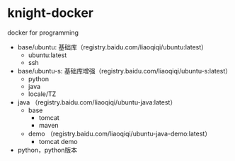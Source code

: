 # knight-docker

docker for programming

- base/ubuntu: 基础库（registry.baidu.com/liaoqiqi/ubuntu:latest）
    - ubuntu:latest
    - ssh
- base/ubuntu-s: 基础库增强（registry.baidu.com/liaoqiqi/ubuntu-s:latest）
    - python
    - java
    - locale/TZ
- java （registry.baidu.com/liaoqiqi/ubuntu-java:latest）
    - base 
        - tomcat 
        - maven 
    - demo （registry.baidu.com/liaoqiqi/ubuntu-java-demo:latest）
        - tomcat demo
- python，python版本